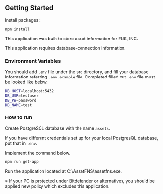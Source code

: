 ## Getting Started

Install packages:

```bash
npm install
```

This application was built to store asset information for FNS, INC.

This application requires database-connection information.

### Environment Variables

You should add `.env` file under the src directory, and fill your database information referring `.env.example` file. Completed filled out `.env` file must be looked like below.

```bash
DB_HOST=localhost:5432
DB_USR=testuser
DB_PW=password
DB_NAME=test
```

### How to run

Create PostgreSQL database with the name `assets`.

If you have different credentials set up for your local PostgresQL database, put that in `.env`.

Implement the command below.

```bash
npm run get-app
```

Run the application located at C:\AssetFNS\assetfns.exe.

※ If your PC is protected under Bitdefender or alternatives, you should be applied new policy which excludes this application.
